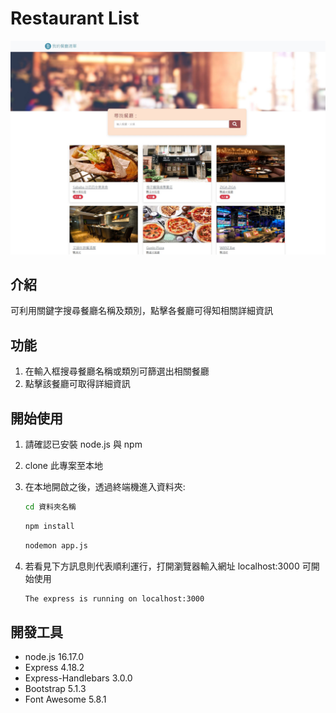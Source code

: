# Restaurant List
![餐廳清單](img/screen_shot.JPG)
## 介紹
可利用關鍵字搜尋餐廳名稱及類別，點擊各餐廳可得知相關詳細資訊
## 功能
1. 在輸入框搜尋餐廳名稱或類別可篩選出相關餐廳
2. 點擊該餐廳可取得詳細資訊
## 開始使用
1. 請確認已安裝 node.js 與 npm
2. clone 此專案至本地
3. 在本地開啟之後，透過終端機進入資料夾:

   ```bash
   cd 資料夾名稱
   ```

   ```bash
   npm install
   ```

   ```bash
   nodemon app.js
   ```

4. 若看見下方訊息則代表順利運行，打開瀏覽器輸入網址 localhost:3000 可開始使用

   ```bash
   The express is running on localhost:3000
   ```

## 開發工具
- node.js 16.17.0
- Express 4.18.2
- Express-Handlebars 3.0.0
- Bootstrap 5.1.3
- Font Awesome 5.8.1
